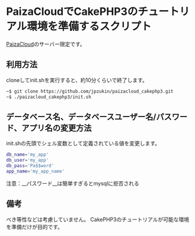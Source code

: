 # PaizaCloudでCakePHP3のチュートリアル環境を準備するスクリプト

[PaizaCloud](https://paiza.cloud/ja/)のサーバー限定です。

## 利用方法
cloneしてinit.shを実行すると、約10分くらいで終了します。

```bash
~$ git clone https://github.com/jpzukin/paizacloud_cakephp3.git
~$ ./paizacloud_cakephp3/init.sh
```

## データベース名、データベースユーザー名/パスワード、アプリ名の変更方法
init.shの先頭でシェル変数として定義されている値を変更します。

```sh
db_name='my_app'
db_user='my_app'
db_pass='Pa$$word'
app_name='my_app_name'
```

注意：__パスワード__は簡単すぎるとmysqlに拒否される

## 備考

べき等性などは考慮していません。
CakePHP3のチュートリアルが可能な環境を準備だけが目的です。

